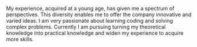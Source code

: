 My experience, acquired at a young age, has given me a spectrum of perspectives. 
This diversity enables me to offer the company innovative and varied ideas. 
I am very passionate about learning coding and solving complex problems. 
Currently I am pursuing turning my theoretical knowledge into practical knowledge and widen my experience to acquire more skills.
